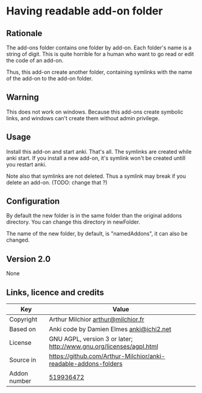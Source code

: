 # Having readable add-on folder
## Rationale
The add-ons folder contains one folder by add-on. Each folder's name
is a string of digit. This is quite horrible for a human who want to
go read or edit the code of an add-on.

Thus, this add-on create another folder, containing symlinks with the
name of the add-on to the add-on folder.

## Warning
This does not work on windows. Because this add-ons create symbolic
links, and windows can't create them without admin privilege.

## Usage
Install this add-on and start anki. That's all. The symlinks are
created while anki start. If you install a new add-on, it's symlink
won't be created untill you restart anki.

Note also that symlinks are not deleted. Thus a symlink may break if
you delete an add-on. (TODO: change that ?)

## Configuration
By default the new folder is in the same folder than the original
addons directory. You can change this directory in newFolder.

The name of the new folder, by default, is "namedAddons", it can also
be changed.

## Version 2.0
None

## Links, licence and credits

Key         |Value
------------|-------------------------------------------------------------------
Copyright   | Arthur Milchior <arthur@milchior.fr>
Based on    | Anki code by Damien Elmes <anki@ichi2.net>
License     | GNU AGPL, version 3 or later; http://www.gnu.org/licenses/agpl.html
Source in   | https://github.com/Arthur-Milchior/anki-readable-addons-folders
Addon number| [519936472](https://ankiweb.net/shared/info/519936472)
